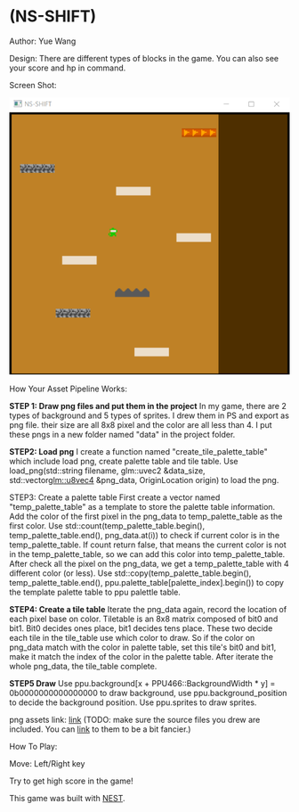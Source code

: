 # (NS-SHIFT)

Author: Yue Wang

Design: There are different types of blocks in the game. You can also see your score and hp in command.

Screen Shot:

![Screen Shot](screenshot.png)

How Your Asset Pipeline Works:

**STEP 1: Draw png files and put them in the project**
In my game, there are 2 types of background and 5 types of sprites. I drew them in PS and export as png file. their size are all 8x8 pixel and the color are all less than 4. I put these pngs in a new folder named "data" in the project folder.

**STEP2: Load png**
I create a function named "create_tile_palette_table" which include load png, create palette table and tile table. Use load_png(std::string filename, glm::uvec2 &data_size, std::vector<glm::u8vec4> &png_data, OriginLocation origin) to load the png.

STEP3: Create a palette table
First create a vector named "temp_palette_table" as a template to store the palette table information. Add the color of the first pixel in the png_data to temp_palette_table as the first color. Use std::count(temp_palette_table.begin(), temp_palette_table.end(), png_data.at(i)) to check if current color is in the temp_palette_table. If count return false, that means the current color is not in the temp_palette_table, so we can add this color into temp_palette_table. After check all the pixel on the png_data, we get a temp_palette_table with 4 different color (or less). Use std::copy(temp_palette_table.begin(), temp_palette_table.end(), ppu.palette_table[palette_index].begin()) to copy the template palette table to ppu palettle table.

**STEP4: Create a tile table**
Iterate the png_data again, record the location of each pixel base on color. Tiletable is an 8x8 matrix composed of bit0 and bit1. Bit0 decides ones place, bit1 decides tens place. These two decide each tile in the tile_table use which color to draw. So if the color on png_data match with the color in palette table, set this tile's bit0 and bit1, make it match the index of the color in the palette table. After iterate the whole png_data, the tile_table complete.

**STEP5 Draw**
Use ppu.background[x + PPU466::BackgroundWidth * y] = 0b0000000000000000 to draw background, use ppu.background_position to decide the background position.
Use ppu.sprites to draw sprites.

png assets link: [link](data/)
(TODO: make sure the source files you drew are included. You can [link](your/file.png) to them to be a bit fancier.)

How To Play:

Move: Left/Right key

Try to get high score in the game!

This game was built with [NEST](NEST.md).

